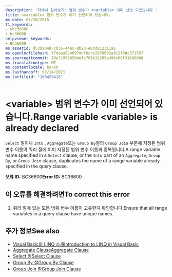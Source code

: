 ```yaml
---
description: '자세히 알아보기: 범위 변수가 <variable> 이미 선언 되었습니다.'
title: <variable> 범위 변수가 이미 선언되어 있습니다.
ms.date: 07/20/2015
f1_keywords:
- vbc36600
- bc36600
helpviewer_keywords:
- BC36600
ms.assetid: d53da04d-cd36-44ec-8b23-48cd81231191
ms.openlocfilehash: f7daea524697defbcce2876692a912f00c371567
ms.sourcegitcommit: 10e719780594efc781b15295e499c66f316068b8
ms.translationtype: MT
ms.contentlocale: ko-KR
ms.lasthandoff: 02/14/2021
ms.locfileid: "100429418"
---
```

# <a name="range-variable-variable-is-already-declared"></a><span data-ttu-id="dec4b-103">\<variable> 범위 변수가 이미 선언되어 있습니다.</span><span class="sxs-lookup"><span data-stu-id="dec4b-103">Range variable \<variable> is already declared</span></span>

<span data-ttu-id="dec4b-104">`Select` 절이나 `Into` , `Aggregate`또는 `Group By`절의 `Group Join` 부분에 지정된 범위 변수 이름이 쿼리 절에 이미 지정된 범위 변수 이름과 중복됩니다.</span><span class="sxs-lookup"><span data-stu-id="dec4b-104">A range variable name specified in a `Select` clause, or the `Into` part of an `Aggregate`, `Group By`, or `Group Join` clause, duplicates the name of a range variable already specified in the query clause.</span></span>  
  
 <span data-ttu-id="dec4b-105">**오류 ID:** BC36600</span><span class="sxs-lookup"><span data-stu-id="dec4b-105">**Error ID:** BC36600</span></span>  
  
## <a name="to-correct-this-error"></a><span data-ttu-id="dec4b-106">이 오류를 해결하려면</span><span class="sxs-lookup"><span data-stu-id="dec4b-106">To correct this error</span></span>  
  
1. <span data-ttu-id="dec4b-107">쿼리 절에 있는 모든 범위 변수 이름이 고유한지 확인합니다.</span><span class="sxs-lookup"><span data-stu-id="dec4b-107">Ensure that all range variables in a query clause have unique names.</span></span>  
  
## <a name="see-also"></a><span data-ttu-id="dec4b-108">추가 정보</span><span class="sxs-lookup"><span data-stu-id="dec4b-108">See also</span></span>

- [<span data-ttu-id="dec4b-109">Visual Basic의 LINQ 소개</span><span class="sxs-lookup"><span data-stu-id="dec4b-109">Introduction to LINQ in Visual Basic</span></span>](../programming-guide/language-features/linq/introduction-to-linq.md)
- [<span data-ttu-id="dec4b-110">Aggregate Clause</span><span class="sxs-lookup"><span data-stu-id="dec4b-110">Aggregate Clause</span></span>](../language-reference/queries/aggregate-clause.md)
- [<span data-ttu-id="dec4b-111">Select 절</span><span class="sxs-lookup"><span data-stu-id="dec4b-111">Select Clause</span></span>](../language-reference/queries/select-clause.md)
- [<span data-ttu-id="dec4b-112">Group By 절</span><span class="sxs-lookup"><span data-stu-id="dec4b-112">Group By Clause</span></span>](../language-reference/queries/group-by-clause.md)
- [<span data-ttu-id="dec4b-113">Group Join 절</span><span class="sxs-lookup"><span data-stu-id="dec4b-113">Group Join Clause</span></span>](../language-reference/queries/group-join-clause.md)
